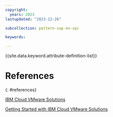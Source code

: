 ```yaml
---
copyright:
  years: 2023
lastupdated: "2023-12-26"

subcollection: pattern-sap-on-vpc

keywords:

---
```


{{site.data.keyword.attribute-definition-list}}

# References

{: \#references}

[IBM Cloud VMware Solutions](https://cloud.ibm.com/docs/vmwaresolutions)

[Getting Started with IBM Cloud VMware Solutions](https://cloud.ibm.com/docs/vmwaresolutions?topic=vmwaresolutions-getting-started)
